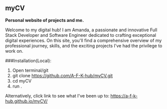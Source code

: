 ## myCV

**Personal website of projects and me.**

Welcome to my digital hub! I am Amanda, a passionate and innovative Full Stack Developer and Software Engineer dedicated to crafting exceptional digital experiences. On this site, you'll find a comprehensive overview of my professional journey, skills, and the exciting projects I've had the privilege to work on.

###Installation(Local):
1. Open terminal/git
2. git clone https://github.com/A-F-K-hub/myCV.git
3. cd myCV
4. run .

Alternatively, click link to see what I've been up to: https://a-f-k-hub.github.io/myCV/
